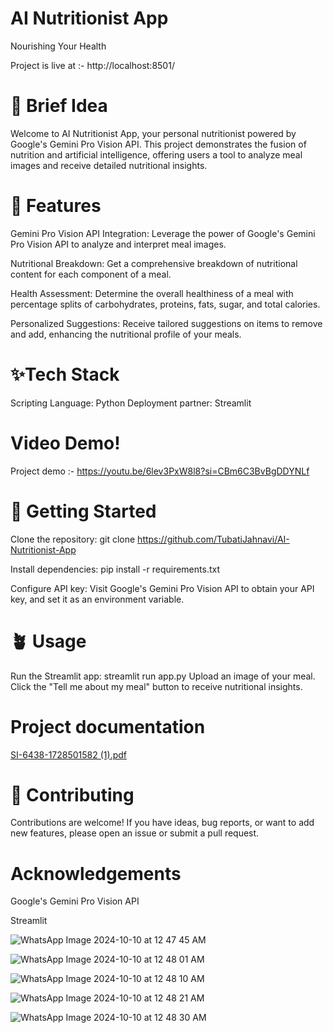 # AI Nutritionist App

Nourishing Your Health

Project is live at :- http://localhost:8501/

# 🚀 Brief Idea
Welcome to AI Nutritionist App, your personal nutritionist powered by Google's Gemini Pro Vision API. This project demonstrates the fusion of nutrition and artificial intelligence, offering users a tool to analyze meal images and receive detailed nutritional insights.

# 🌿 Features
Gemini Pro Vision API Integration: Leverage the power of Google's Gemini Pro Vision API to analyze and interpret meal images.

Nutritional Breakdown: Get a comprehensive breakdown of nutritional content for each component of a meal.

Health Assessment: Determine the overall healthiness of a meal with percentage splits of carbohydrates, proteins, fats, sugar, and total calories.

Personalized Suggestions: Receive tailored suggestions on items to remove and add, enhancing the nutritional profile of your meals.

# ✨Tech Stack
Scripting Language: Python Deployment partner: Streamlit

# Video Demo!
Project demo :- https://youtu.be/6lev3PxW8l8?si=CBm6C3BvBgDDYNLf

# 💫 Getting Started
Clone the repository: git clone https://github.com/TubatiJahnavi/AI-Nutritionist-App

Install dependencies: pip install -r requirements.txt

Configure API key: Visit Google's Gemini Pro Vision API to obtain your API key, and set it as an environment variable.

# 🪴 Usage
Run the Streamlit app: streamlit run app.py Upload an image of your meal. Click the "Tell me about my meal" button to receive nutritional insights.

# Project documentation
[SI-6438-1728501582 (1).pdf](https://github.com/user-attachments/files/17325375/SI-6438-1728501582.1.pdf)


# 👥 Contributing
Contributions are welcome! If you have ideas, bug reports, or want to add new features, please open an issue or submit a pull request.

# Acknowledgements
Google's Gemini Pro Vision API

Streamlit

![WhatsApp Image 2024-10-10 at 12 47 45 AM](https://github.com/user-attachments/assets/1ad53e5f-7d79-4071-9652-df5adaefb3ab)

![WhatsApp Image 2024-10-10 at 12 48 01 AM](https://github.com/user-attachments/assets/c6c1ab56-1651-4705-b155-320a69528788)

![WhatsApp Image 2024-10-10 at 12 48 10 AM](https://github.com/user-attachments/assets/cf2196b6-fc80-409e-a723-f3c90c0fdb8b)

![WhatsApp Image 2024-10-10 at 12 48 21 AM](https://github.com/user-attachments/assets/e102a263-fe5d-477c-80bf-65028dca4e85)

![WhatsApp Image 2024-10-10 at 12 48 30 AM](https://github.com/user-attachments/assets/f158bee4-7365-43e3-957f-9971a28b3b79)





